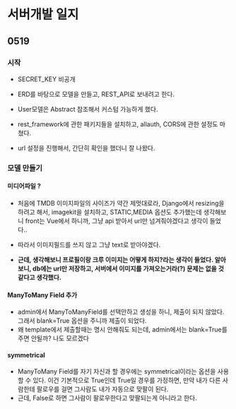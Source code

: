 # 서버개발 일지

## 0519

### 시작 

- SECRET_KEY 비공개 

- ERD를 바탕으로 모델을 만들고, REST_API로 보내려고 한다. 
- User모델은 Abstract 참조해서 커스텀 가능하게 했다.
- rest_framework에 관한 패키지들을 설치하고, allauth, CORS에 관한 설정도 마쳤다.
- url 설정을 진행해서, 간단히 확인을 했더니 잘 나왔다.

### 모델 만들기 

#### 미디어파일 ?

- 처음에 TMDB 이미지파일의 사이즈가 약간 제멋대로라, Django에서 resizing을 하려고 해서, imagekit을 설치하고, STATIC,MEDIA 옵션도 추가했는데 생각해보니 front는 Vue에서 하니까, 그냥 api 받아서 url만 넘겨줘야겠다고 생각이 들었다..
- 따라서 이미지필드를 쓰지 않고 그냥 text로 받아야겠다.

- **근데, 생각해보니 프로필이랑 크루 이미지는 어떻게 하지?라는 생각이 들었다. 알아보니, db에는 url만 저장하고, 서버에서 이미지를 가져오는거라(?) 문제는 없을 것 같다고 생각했다.**

#### ManyToMany Field 추가

- admin에서 ManyToManyField를 선택안하고 생성을 하니, 제출이 되지 않았다. 그래서 blank=True 옵션을 주니까 제출이 되었다. 
- 왜 template에서 제출할때는 명시 안해줘도 되는데, admin에서는 blank=True를 주면 안될까? 나도 모르겠다

#### symmetrical

- ManyToMany Field를 자기 자신과 할 경우에는 symmetrical이라는 옵션을 사용할 수 있다. 이건 기본적으로 True인데 True일 경우를 가정하면, 만약 내가 다른 사람한테 팔로우를 걸면 그사람도 내가 자동으로 맞팔이 된다. 
- 근데, False로 하면 그사람이 팔로우한다고 맞팔되는게 아니라고 한다.  



